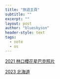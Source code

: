 ```yaml
---
title: "旅遊主頁"
subtitle: ""
excerpt: ""
layout: post
author: "blueskyson"
header-style: text
tags:
  - note
  - os
---
```


[2021 林口櫻花星巴克照片](/2021/02/18/linkou-cherry-blossoms-starbucks)

[2023 北海道](/2023/05/01/hokkaido)